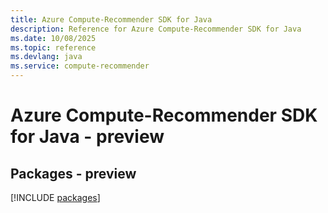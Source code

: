 ```yaml
---
title: Azure Compute-Recommender SDK for Java
description: Reference for Azure Compute-Recommender SDK for Java
ms.date: 10/08/2025
ms.topic: reference
ms.devlang: java
ms.service: compute-recommender
---
```

# Azure Compute-Recommender SDK for Java - preview
## Packages - preview
[!INCLUDE [packages](compute-recommender-index.md)]